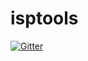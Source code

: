 # isptools

[![Gitter](https://badges.gitter.im/Join%20Chat.svg)](https://gitter.im/giovaneh/isptools?utm_source=badge&utm_medium=badge&utm_campaign=pr-badge&utm_content=badge)